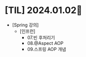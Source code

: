 # [TIL] 2024.01.02📒

* [Spring 강의]
  * [인프런]
      * 07.빈 후처리기
      * 08.@Aspect AOP
      * 09.스프링 AOP 개념
